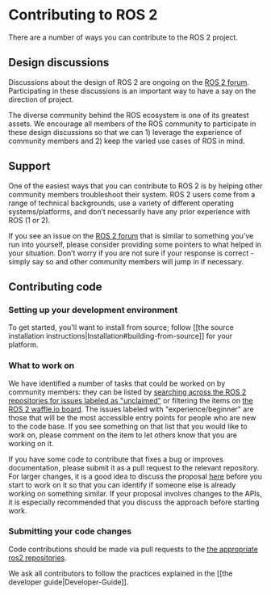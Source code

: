# Contributing to ROS 2


There are a number of ways you can contribute to the ROS 2 project.


## Design discussions


Discussions about the design of ROS 2 are ongoing on the [ROS 2 forum](http://discourse.ros.org/c/ng-ros).
Participating in these discussions is an important way to have a say on the direction of project.


The diverse community behind the ROS ecosystem is one of its greatest assets.
We encourage all members of the ROS community to participate in these design discussions so that we can 1) leverage the experience of community members and 2) keep the varied use cases of ROS in mind.

## Support


One of the easiest ways that you can contribute to ROS 2 is by helping other community members troubleshoot their system.
ROS 2 users come from a range of technical backgrounds, use a variety of different operating systems/platforms, and don’t necessarily have any prior experience with ROS (1 or 2). 


If you see an issue on the [ROS 2 forum](http://discourse.ros.org/c/ng-ros) that is similar to something you’ve run into yourself, please consider providing some pointers to what helped in your situation.
Don’t worry if you are not sure if your response is correct - simply say so and other community members will jump in if necessary.


## Contributing code


### Setting up your development environment


To get started, you'll want to install from source; follow [[the source installation instructions|Installation#building-from-source]] for your platform.


### What to work on


We have identified a number of tasks that could be worked on by community members: they can be listed by [searching across the ROS 2 repositories for issues labeled as "unclaimed"](https://github.com/search?utf8=%E2%9C%93&q=user%3Aament+user%3Aros2+is%3Aopen+label%3Aunclaimed&type=Issues&ref=searchresults) or filtering the items on [the ROS 2 waffle.io board](https://waffle.io/ros2/ros2?search=unclaimed).
The issues labeled with "experience/beginner" are those that will be the most accessible entry points for people who are new to the code base.
If you see something on that list that you would like to work on, please comment on the item to let others know that you are working on it.


If you have some code to contribute that fixes a bug or improves documentation, please submit it as a pull request to the relevant repository.
For larger changes, it is a good idea to discuss the proposal [here](http://discourse.ros.org/c/ng-ros) before you start to work on it so that you can identify if someone else is already working on something similar.
If your proposal involves changes to the APIs, it is especially recommended that you discuss the approach before starting work.


### Submitting your code changes

Code contributions should be made via pull requests to the [the appropriate ros2 repositories](https://github.com/ros2).

We ask all contributors to follow the practices explained in the [[the developer guide|Developer-Guide]].